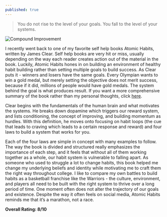 ```yaml
---
published: true
---
```

> You do not rise to the level of your goals. You fall to the level of your systems.

![Compound Improvement](https://www.paulnixon.org/_image_cache/e1b96c54-c915-4fd5-80c4-4be057307b25.png)

I recently went back to one of my favorite self help books Atomic Habits, written by James Clear. Self help books are very hit or miss, usually depending on the way each reader creates action out of the material in the book. Luckily, Atomic Habits hones in on building an environment of healthy habit building rather than setting multiple goals to build success. As Clear puts it - winners and losers have the same goals. Every Olympian wants to win a gold medal, but merely setting the objective does not merit success, because if it did, millions of people would have gold medals. The system behind the goal is what produces result. If you want a more comprehensive summary of the book rather than my personal thoughts, click [here](https://www.getstoryshots.com/books/atomic-habits-summary/#:~:text=Atomic%20habits%20are%20the%20compound%20interest%20of%20self-improvement.,or%20even%20no%20difference%20on%20any%20given%20day.).

Clear begins with the fundamentals of the human brain and what motivates the systems. He breaks down dopamine which triggers our reward system, and lists conditioning, the concept of improving, and building momentum as hurdles. With this definition, he moves onto focusing on habit loops (the cue that leads to craving which leads to a certain response and reward) and four laws to build a system that works for you.

Each of the four laws are simple in concept with many examples to follow. The way the book is divided and structured really emphasizes the importance of each step, and it feels that without all of them working together as a whole, our habit system is vulnerable to falling apart. As someone who used to struggle a lot to change habits, this book helped me change my underlying beliefs and identity while motivating me to craft them the right way throughout college. I like to compare my own battles to build habits as a basketball franchise like the Warriors - the culture, environment, and players all need to be built with the right system to thrive over a long period of time. One moment often does not alter the trajectory of our goals and existence. Despite the way it often feels on social media, Atomic Habits reminds me that it’s a marathon, not a race.

**Overall Rating: 8/10**
